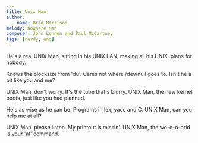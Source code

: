 ```yaml
---
title: Unix Man
author:
  - name: Brad Morrison
melody: Nowhere Man
composer: John Lennon and Paul McCartney
tags: [nerdy, eng]
---
```


He's a real UNIX Man,
sitting in his UNIX LAN,
making all his UNIX .plans
for nobody.

Knows the blocksize from 'du'.
Cares not where /dev/null goes to.
Isn't he a bit like you and me?

UNIX Man, don't worry.
It's the tube that's blurry.
UNIX Man,
the new kernel boots,
just like you had planned.

He's as wise as he can be.
Programs in lex, yacc and C.
UNIX Man, can you help me at all?

UNIX Man, please listen.
My printout is missin'.
UNIX Man,
the wo-o-o-orld is your 'at' command.
